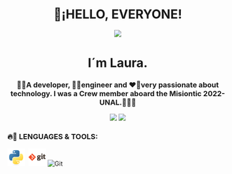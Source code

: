 <div id="header" align="center">
    <h1 align="center">👋¡HELLO, EVERYONE!</h2>
    <img src="https://media.giphy.com/media/l3V0dy1zzyjbYTQQM/giphy.gif" width="300" />
    <h1 align="center">I´m Laura.</h2>
    <h3 align="center"> 👩‍💻A developer, 👷‍♀️engineer and ❤️‍🔥very passionate about technology. I was a Crew member aboard the Misiontic 2022-UNAL.🚀👩‍🚀
    </h3>
    
    
<img width="140" src="https://user-images.githubusercontent.com/113802190/190931825-a9dd7e1e-e3ab-4437-9eac-95a333593b8a.png">
<img width="100" src="https://user-images.githubusercontent.com/113802190/190931582-3371fd7f-f303-4612-94aa-c851aedb156b.png">
    
<div align="left">
<h3> 🔥🔧 LENGUAGES & TOOLS:</h3>
<div>
    <img src="https://github.com/devicons/devicon/blob/master/icons/python/python-original.svg" title="Git" alt="Git"
    width="40" height="40"/>&nbsp;
    <img src="https://github.com/devicons/devicon/blob/master/icons/git/git-original-wordmark.svg" title="Git" alt="Git"
    width="40" height="40"/>
    <img src="https://github.com/devicons/devicon/blob/master/icons/mysql-plain.svg" title="Git" alt="Git"
    width="40" height="40"/>
    </div>
</div>    
